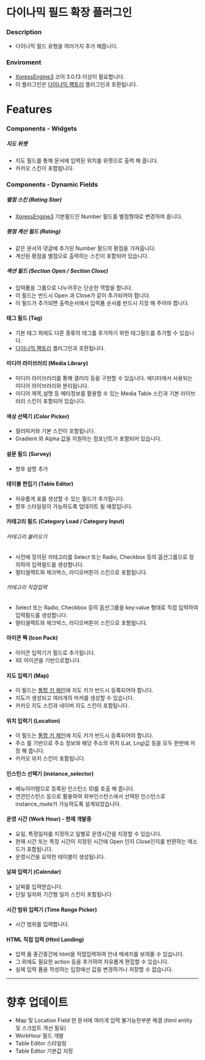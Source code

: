 # 다이나믹 필드 확장 플러그인

### Description
- 다이나믹 필드 유형을 여러가지 추가 해줍니다.

### Enviroment
- [XpressEngine3](https://github.com/xpressengine/xpressengine "XE3 Git") 코어 3.0.13 이상이 필요합니다.
- 이 플러그인은 [다이나믹 팩토리](https://github.com/amuzcorp/dynamic_factory "DF Git") 플러그인과 호환됩니다.

# Features

### Components - Widgets

##### 지도 위젯

- 지도 필드를 통해 문서에 입력된 위치를 위젯으로 출력 해 줍니다.
- 카카오 스킨이 포함됩니다.

### Components - Dynamic Fields

##### 별점 스킨 (Rating Star)
- [XpressEngine3](https://github.com/xpressengine/xpressengine "XE3 Git") 기본필드인 Number 필드를 별점형태로 변경하여 줍니다.

##### 평점 계산 필드 (Rating)
- 같은 문서의 댓글에 추가된 Number 필드의 평점을 가져옵니다.
- 계산된 평점을 별점으로 출력하는 스킨이 포함되어 있습니다.

##### 섹션 필드 (Section Open / Section Close)

- 입력폼을 그룹으로 나누어주는 단순한 역할을 합니다.
- 이 필드는 반드시 Open 과 Close가 같이 추가되어야 합니다.
- 이 필드가 추가되면 출력순서에서 입력폼 순서를 반드시 지정 해 주어야 합니다.

#### 태그 필드 (Tag)

- 기본 태그 외에도 다른 종류의 태그를 추가하기 위한 태그필드를 추가할 수 있습니다.
- [다이나믹 팩토리](https://github.com/amuzcorp/dynamic_factory "DF Git") 플러그인과 호환됩니다.


#### 미디어 라이브러리 (Media Library)

- 미디러 라이브러리를 통해 갤러리 등을 구현할 수 있습니다. 에디터에서 사용되는 미디어 라이브러리와 분리됩니다.
- 미디어 제목,설명 등 메타정보를 활용할 수 있는 Media Table 스킨과 기본 라이브러리 스킨이 포함되어 있습니다.

#### 색상 선택기 (Color Picker)

- 컬러피커와 기본 스킨이 포함됩니다.
- Gradient 와 Alpha 값을 지원하는 컴포넌트가 포함되어 있습니다.

#### 설문 필드 (Survey)

- 향후 설명 추가

#### 테이블 편집기 (Table Editor)

- 자유롭게 표를 생성할 수 있는 필드가 추가됩니다.
- 향후 스타일링이 가능하도록 업데이트 될 예정입니다.

#### 카테고리 필드 (Category Load / Category Input)

###### 카테고리 불러오기

- 사전에 정의된 카테고리를 Select 또는 Radio, Checkbox 등의 옵션그룹으로 정의하여 입력필드를 생성합니다.
- 멀티셀렉트와 체크박스, 라디오버튼이 스킨으로 포함됩니다.

###### 카테고리 직접입력

- Select 또는 Radio, Checkbox 등의 옵션그룹을 key:value 형태로 직접 입력하여 입력필드를 생성합니다.
- 멀티셀렉트와 체크박스, 라디오버튼이 스킨으로 포함됩니다.

#### 아이콘 팩 (Icon Pack)

- 아이콘 입력기가 필드로 추가됩니다.
- XE 아이콘을 기반으로합니다.

#### 지도 입력기 (Map)

- 이 필드는 [통합 키 체인](https://github.com/amuzcorp/integrated_keychain "통합 키체인 깃 저장소")에 지도 키가 반드시 등록되어야 합니다.
- 지도가 생성되고 여러개의 마커를 생성할 수 있습니다.
- 카카오 지도 스킨과 네이버 지도 스킨이 포함됩니다.

#### 위치 입력기 (Location)

- 이 필드는 [통합 키 체인](https://github.com/amuzcorp/integrated_keychain "통합 키체인 깃 저장소")에 지도 키가 반드시 등록되어야 합니다.
- 주소 를 기반으로 주소 정보와 해당 주소의 위치 (Lat, Lng)값 등을 모두 한번에 저장 해 줍니다.
- 카카오 위치 스킨이 포함됩니다.

#### 인스턴스 선택기 (instance_selector)

- 메뉴아이템으로 등록된 인스턴스 ID를 호출 해 줍니다.
- 연관인스턴스 등으로 활용하여 외부인스턴스에서 선택된 인스턴스로 instance_route가 가능하도록 설계되었습니다.

#### 운영 시간 (Work Hour) - 현재 개발중

- 요일, 특정일자를 지정하고 일별로 운영시간을 지정할 수 있습니다.
- 현재 시간 또는 특정 시간이 지정된 시간에 Open 인지 Close인지를 반환하는 메소드가 포함됩니다.
- 운영시간을 요약한 테이블이 생성됩니다.

#### 날짜 입력기 (Calendar)

- 날짜를 입력받습니다.
- 단일 일자와 기간형 일자 스킨이 포함됩니다.

#### 시간 범위 입력기 (Time Range Picker)

- 시간 범위를 입력합니다.

#### HTML 직접 입력 (Html Landing)

- 입력 폼 중간중간에 html을 직접입력하여 안내 메세지를 보여줄 수 있습니다.
- 그 외에도 필요한 action 등을 추가하여 자유롭게 편집할 수 있습니다.
- 실제 입력 폼을 작성하는 입장에선 값을 변경하거나 저장할 수 없습니다.

***

# 향후 업데이트

* Map 및 Location Field 한 문서에 여러개 입력 불가능한부분 해결 (html entity 및 스크립트 개선 필요)
* WorkHour 필드 개발
* Table Editor 스타일링
* Table Editor 기본값 지정
